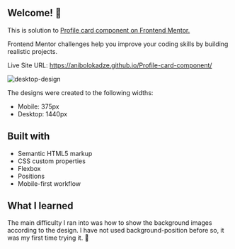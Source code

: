 ## Welcome! 👋

This is solution to <a href="https://www.frontendmentor.io/challenges/profile-card-component-cfArpWshJ">Profile card component on Frontend Mentor.</a>

Frontend Mentor challenges help you improve your coding skills by building realistic projects.

Live Site URL: https://anibolokadze.github.io/Profile-card-component/

![desktop-design](https://user-images.githubusercontent.com/89190087/193260019-3e124f2e-5451-40f9-9cfc-690079b817e7.jpg)


The designs were created to the following widths:

- Mobile: 375px 
- Desktop: 1440px

## Built with
- Semantic HTML5 markup
- CSS custom properties
- Flexbox
- Positions
- Mobile-first workflow

## What I learned
The main difficulty I ran into was how to show the background images according to the design. 
I have not used background-position before so, it was my first time trying it. 🚀
